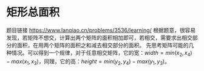 # 矩形总面积
题目链接
https://www.lanqiao.cn/problems/3536/learning/
根据题意，很容易发现，若矩阵不想交，计算出两个矩阵的面积相加即可，若相交，需要求出相交部分的面积，在用两个矩阵的面积之和减去相交部分的面积。
先思考矩阵可能的几种情况。可以得到一个规律，对于任意相交矩阵，它的宽：$width=min(x_2,x_4)-max(x_1,x_3)$，同理，它的高：$height=min(y_2,y_4)-max(y_1,y_3)$。
